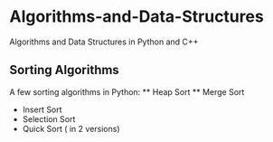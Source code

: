 # Algorithms-and-Data-Structures
Algorithms and Data Structures in Python and C++

## Sorting Algorithms
A few sorting algorithms in Python:
** Heap Sort
** Merge Sort
- Insert Sort
- Selection Sort
- Quick Sort ( in 2 versions)
